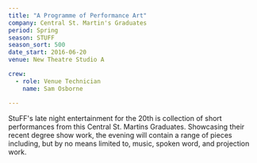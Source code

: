 ```yaml
---
title: "A Programme of Performance Art"
company: Central St. Martin's Graduates
period: Spring
season: STUFF
season_sort: 500
date_start: 2016-06-20
venue: New Theatre Studio A

crew:
  - role: Venue Technician
    name: Sam Osborne 

---
```


StuFF's late night entertainment for the 20th is collection of short performances from this Central St. Martins Graduates. Showcasing their recent degree show work, the evening will contain a range of pieces including, but by no means limited to, music, spoken word, and projection work.
